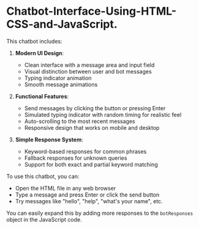# Chatbot-Interface-Using-HTML-CSS-and-JavaScript.

This chatbot includes:

1. **Modern UI Design**:
   - Clean interface with a message area and input field
   - Visual distinction between user and bot messages
   - Typing indicator animation
   - Smooth message animations

2. **Functional Features**:
   - Send messages by clicking the button or pressing Enter
   - Simulated typing indicator with random timing for realistic feel
   - Auto-scrolling to the most recent messages
   - Responsive design that works on mobile and desktop

3. **Simple Response System**:
   - Keyword-based responses for common phrases
   - Fallback responses for unknown queries
   - Support for both exact and partial keyword matching

To use this chatbot, you can:
- Open the HTML file in any web browser
- Type a message and press Enter or click the send button
- Try messages like "hello", "help", "what's your name", etc.

You can easily expand this by adding more responses to the `botResponses` object in the JavaScript code.
